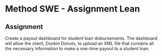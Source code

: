 # Method SWE - Assignment Lean
## Assignment
Create a payout dashboard for student loan disbursements. The dashboard will allow the client, Dunkin Donuts, to upload an XML file that contains all the necessary information to make a one-time payout to a student loan. 

